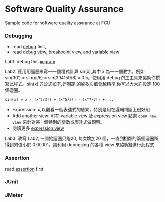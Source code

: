 Software Quality Assurance
===

Sample code for software quality assurance at FCU


### Debugging 
- read [debug](/debug/Debug.md) first,
- read [debug view](http://help.eclipse.org/indigo/index.jsp?topic=%2Forg.eclipse.jdt.doc.user%2Freference%2Fviews%2Fdebug%2Fref-debug_view.htm), [breakpoint view](http://help.eclipse.org/indigo/index.jsp?topic=%2Forg.eclipse.jdt.doc.user%2Freference%2Fviews%2Fdebug%2Fref-debug_view.htm), and [variable view](http://help.eclipse.org/indigo/index.jsp?topic=%2Forg.eclipse.jdt.doc.user%2Freference%2Fviews%2Fdebug%2Fref-debug_view.htm) 

Lab1: debug this [pogram](/src/debug/BubbleSort.java)

Lab2: 應⽤用迴圈來寫⼀一個程式計算 sin(x),其中 x 為⼀一個數字。例如 sin(30’) = sin(pi/6) = sin(3.14159/6) = 0.5。使⽤用 debug 的⼯工具來協助你撰寫此程式。sin(x) 的公式如下,迴圈跑 的越多次值會越精準,你可以⼤大約設定 100 個迴圈。

```
sin(x) = x - (x^3/3!) + (x^5/5!) - (x^7/7!) + ...
```

- Expression: 可以觀看一個表達式的結果，特別是用在邏輯判斷上很好用
- Add another view: 可在 variable view 及 expression view 點選 `open new view` 來針對某一個特別的變數或表達式做觀察。
- 閱讀更多 [expression view](http://help.eclipse.org/indigo/index.jsp?topic=%2Forg.eclipse.jdt.doc.user%2Freference%2Fviews%2Fdebug%2Fref-debug_view.htm)

Lab3: 改寫 Lab2, 一開始迴圈只跑20, 每次增加20 個，一直到相鄰的兩個迴圈所得到的值小於 0.00001。請利用 debugging 的各種 view 來協助擬進行此程式 


### Assertion
read [assertion](/debug/Assertion.md) first

### JUnit

### JMeter
